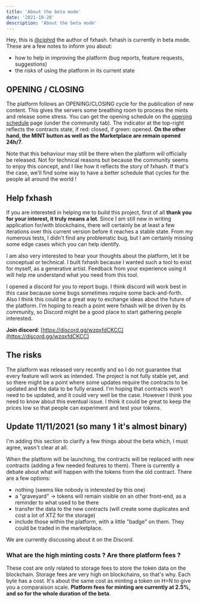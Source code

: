 ```yaml
---
title: 'About the beta mode'
date: '2021-10-20'
description: 'About the beta mode'
---
```



Hey, this is [@ciphrd](https://twitter.com/ciphrd) the author of fxhash. fxhash is currently in beta mode. These are a few notes to inform you about:
 - how to help in improving the platform (bug reports, feature requests, suggestions)
 - the risks of using the platform in its current state


## OPENING / CLOSING

The platform follows an OPENING/CLOSING cycle for the publication of new content. This gives the servers some breathing room to process the mints and release some stress. You can get the opening schedule on the [opening schedule](/community/opening-schedule) page (under the community tab). The indicator at the top-right reflects the contracts state, if red: closed, if green: opened. **On the other hand, the MINT button as well as the Marketplace are remain opened 24h/7**.

Note that this behaviour may still be there when the platform will officially be released. Not for technical reasons but because the community seems to enjoy this concept, and I like how it reflects the story of fxhash. If that's the case, we'll find some way to have a better schedule that cycles for the people all around the world !


## Help fxhash

If you are interested in helping me to build this project, first of all **thank you for your interest, it truly means a lot**. Since I am still new in writing application for/with blockchains, there will certainly be at least a few iterations over this current version before it reaches a stable state. From my numerous tests, I didn't find any problematic bug, but I am certainly missing some edge cases which you can help identify.

I am also very interested to hear your thoughts about the platform, let it be conceptual or technical. I built fxhash because I wanted such a tool to exist for myself, as a generative artist. Feedback from your experience using it will help me understand what you need from this tool.

I opened a discord for you to report bugs. I think discord will work best in this case because some bugs sometimes require some back-and-forth. Also I think this could be a great way to exchange ideas about the future of the platform. I'm hoping to reach a point were fxhash will be driven by its community, so Discord might be a good place to start gathering people interested.

**Join discord**: [https://discord.gg/wzqxfdCKCC](https://discord.gg/wzqxfdCKCC)


## The risks

The platform was released very recently and so I do not guarantee that every feature will work as intended. The project is not fully stable yet, and so there might be a point where some updates require the contracts to be updated and the data to be fully erased. I'm hoping that contracts won't need to be updated, and it could very well be the case. However I think you need to know about this eventual issue. I think it could be great to keep the prices low so that people can experiment and test your tokens. 


## Update 11/11/2021 (so many 1 it's almost binary)

I'm adding this section to clarify a few things about the beta which, I must agree, wasn't clear at all.

When the platform will be launching, the contracts will be replaced with new contracts (adding a few needed features to them). There is currently a debate about what will happen with the tokens from the old contract. There are a few options:

* nothing (seems like nobody is interested by this one)
* a "graveyard" -> tokens will remain visible on an other front-end, as a reminder to what used to be there
* transfer the data to the new contracts (will create some duplicates and cost a lot of XTZ for the storage)
* include those within the platform, with a little "badge" on them. They could be traded in the marketplace.

We are currently discussing about it on the Discord.


### What are the high minting costs ? Are there platform fees ?

These cost are only related to storage fees to store the token data on the blockchain. Storage fees are very high on blockchains, so that's why. Each byte has a cost. It's about the same cost as minting a token on H=N to give you a comparaison scale. **Platform fees for minting are currently at 2.5%, and so for the whole duration of the beta**.